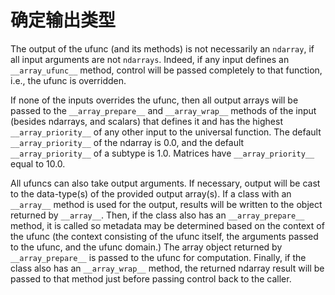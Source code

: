 # 确定输出类型

The output of the ufunc (and its methods) is not necessarily an ``ndarray``, if all input arguments are not ``ndarrays``. Indeed, if any input defines an ``__array_ufunc__`` method, control will be passed completely to that function, i.e., the ufunc is overridden.

If none of the inputs overrides the ufunc, then all output arrays will be passed to the ``__array_prepare__`` and ``__array_wrap__`` methods of the input (besides ndarrays, and scalars) that defines it and has the highest ``__array_priority__`` of any other input to the universal function. The default ``__array_priority__`` of the ndarray is 0.0, and the default ``__array_priority__`` of a subtype is 1.0. Matrices have ``__array_priority__`` equal to 10.0.

All ufuncs can also take output arguments. If necessary, output will be cast to the data-type(s) of the provided output array(s). If a class with an ``__array__`` method is used for the output, results will be written to the object returned by ``__array__``. Then, if the class also has an ``__array_prepare__`` method, it is called so metadata may be determined based on the context of the ufunc (the context consisting of the ufunc itself, the arguments passed to the ufunc, and the ufunc domain.) The array object returned by ``__array_prepare__`` is passed to the ufunc for computation. Finally, if the class also has an ``__array_wrap__`` method, the returned ndarray result will be passed to that method just before passing control back to the caller.